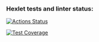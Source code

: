 ### Hexlet tests and linter status:
[![Actions Status](https://github.com/Marucami/frontend-project-44/actions/workflows/hexlet-check.yml/badge.svg)](https://github.com/Marucami/frontend-project-44/actions)

[![Test Coverage](https://api.codeclimate.com/v1/badges/9afba578ad241df1b3a8/test_coverage)](https://codeclimate.com/github/Marucami/frontend-project-44/test_coverage)